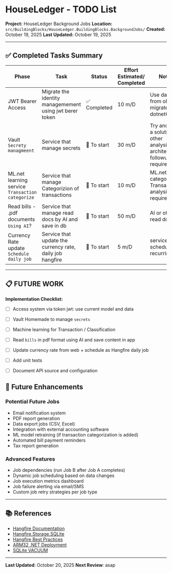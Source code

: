 # HouseLedger - TODO List

**Project:** HouseLedger Background Jobs
**Location:** `src/BuildingBlocks/HouseLedger.BuildingBlocks.BackgroundJobs/`
**Created:** October 19, 2025
**Last Updated:** October 19, 2025

---

## ✅ Completed Tasks Summary

| Phase                                            | Task                                                      | Status | Effort Estimated/ Completed | Notes                                                                      |
|--------------------------------------------------|-----------------------------------------------------------|--------|-----------------------------|----------------------------------------------------------------------------|
| JWT Bearer Access                                | Migrate the identity managemement using jwt berer token   | ✅ Completed| 10 m/D                      | Use data from old db, migrate from dotnet6                                 |
| Vault `Secrety managmeent`                       | Service that manage secrets                               | 🚧 To start | 30 m/D                      | Try and find a solution: other analysis and architecture followup required |
| ML.net learning service `Transaction categorize` | Service that manage Categorizion of transactions          | 🚧 To start | 10 m/D                      | ML.net to categorize Transactions: analysis required                       |
| Read bills - .pdf documents `Using AI`?          | Service that manage read docs by AI and save in db        | 🚧 To start | 50 m/D                      | AI or other to read docs                                                   |
| Currency Rate update  `Schedule daily job`       | Service that update the currency rate, daily job hangfire | 🚧 To start | 5 m/D                      | service + schedule recurring job                                           |

---

## 📋 FUTURE WORK
**Implementation Checklist:**
- [ ] Access system via token jwt: use current model and data
- [ ] Vault Homemade to manage `secrets`
- [ ] Machine learning for Transaction / Classification
- [ ] Read `bills` in pdf format using AI and save content in app
- [ ] Update currency rate from web + schedule as Hangfire daily job
- [ ] Add unit tests
- [ ] Document API source and configuration


## 🎯 Future Enhancements

### Potential Future Jobs
- Email notification system
- PDF report generation
- Data export jobs (CSV, Excel)
- Integration with external accounting software
- ML model retraining (if transaction categorization is added)
- Automated bill payment reminders
- Tax report generation

### Advanced Features
- Job dependencies (run Job B after Job A completes)
- Dynamic job scheduling based on data changes
- Job execution metrics dashboard
- Job failure alerting via email/SMS
- Custom job retry strategies per job type

---

## 📚 References

- [Hangfire Documentation](https://docs.hangfire.io/)
- [Hangfire.Storage.SQLite](https://github.com/raisedapp/Hangfire.Storage.SQLite)
- [Hangfire Best Practices](https://docs.hangfire.io/en/latest/best-practices.html)
- [ARM32 .NET Deployment](https://github.com/dotnet/runtime/blob/main/docs/design/features/arm32-support.md)
- [SQLite VACUUM](https://www.sqlite.org/lang_vacuum.html)

---

**Last Updated**: October 20, 2025
**Next Review**: asap
